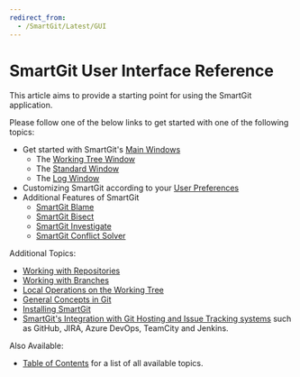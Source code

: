 ```yaml
---
redirect_from:
  - /SmartGit/Latest/GUI
---
```

# SmartGit User Interface Reference

This article aims to provide a starting point for using the SmartGit application.

Please follow one of the below links to get started with one of the following topics:

- Get started with SmartGit's [Main Windows](Main-Windows.md)
    - The [Working Tree Window](Working-Tree-Window.md)
    - The [Standard Window](Standard-Window.md)
    - The [Log Window](Log-Window.md)
- Customizing SmartGit according to your [User Preferences](Preferences/Preferences.md)
- Additional Features of SmartGit
    - [SmartGit Blame](Blame.md)
    - [SmartGit Bisect](Bisect.md)
    - [SmartGit Investigate](Investigate.md)
    - [SmartGit Conflict Solver](Branch/Conflict-Solver.md)

Additional Topics:

- [Working with Repositories](Repository/Repository.md)
- [Working with Branches](Branch/Branching.md)
- [Local Operations on the Working Tree](Local-Operations-on-the-Working-Tree.md)
- [General Concepts in Git](../GitConcepts/Git-Concepts.md)
- [Installing SmartGit](../Installation/Installation-and-Files.md)
- [SmartGit's Integration with Git Hosting and Issue Tracking systems](../Installation/Installation-and-Files.md) such as GitHub, JIRA, Azure DevOps, TeamCity and Jenkins.

Also Available:

- [Table of Contents](../index.md) for a list of all available topics.
